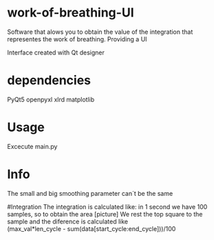 # work-of-breathing-UI
Software that alows you to obtain the value of the integration that representes the work of breathing. Providing a UI

Interface created with Qt designer 
# dependencies
PyQt5
openpyxl
xlrd
matplotlib

# Usage
Excecute main.py
# Info
The small and big smoothing parameter can´t be the same

#Integration
The integration is calculated like:
in 1 second we have 100 samples, so to obtain the area 
[picture]
We rest the top square to the sample and the diference 
is calculated like  
(max_val*len_cycle - sum(data[start_cycle:end_cycle]))/100
